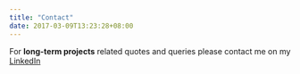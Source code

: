 ```yaml
---
title: "Contact"
date: 2017-03-09T13:23:28+08:00
---
```


For **long-term projects** related quotes and queries please contact me on my [LinkedIn](https://www.linkedin.com/in/avimehenwal/)